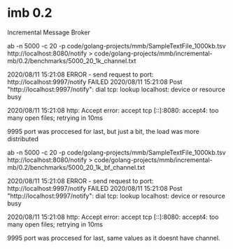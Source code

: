 # imb 0.2
Incremental Message Broker

ab -n 5000 -c 20 -p code/golang-projects/mmb/SampleTextFile_1000kb.tsv http://localhost:8080/notify > code/golang-projects/mmb/incremental-mb/0.2/benchmarks/5000_20_1k_channel.txt

2020/08/11 15:21:08 ERROR - send request to port:  http://localhost:9997/notify  FAILED
2020/08/11 15:21:08 Post "http://localhost:9997/notify": dial tcp: lookup localhost: device or resource busy

2020/08/11 15:21:08 http: Accept error: accept tcp [::]:8080: accept4: too many open files; retrying in 10ms

9995 port was proccesed for last, but just a bit, the load was more distributed


ab -n 5000 -c 20 -p code/golang-projects/mmb/SampleTextFile_1000kb.tsv http://localhost:8080/notify > code/golang-projects/mmb/incremental-mb/0.2/benchmarks/5000_20_1k_bf_channel.txt

2020/08/11 15:21:08 ERROR - send request to port:  http://localhost:9997/notify  FAILED
2020/08/11 15:21:08 Post "http://localhost:9997/notify": dial tcp: lookup localhost: device or resource busy

2020/08/11 15:21:08 http: Accept error: accept tcp [::]:8080: accept4: too many open files; retrying in 10ms

9995 port was proccesed for last, same values as it doesnt have channel.



